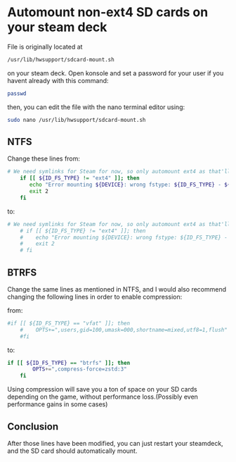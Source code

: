 # Automount non-ext4 SD cards on your steam deck
File is originally located at
```bash
/usr/lib/hwsupport/sdcard-mount.sh
```
on your steam deck. Open konsole and set a password for your user if you havent already with this command:
```bash
passwd
```
then, you can edit the file with the nano terminal editor using:
```bash
sudo nano /usr/lib/hwsupport/sdcard-mount.sh
```

## NTFS
Change these lines from:
```bash
# We need symlinks for Steam for now, so only automount ext4 as that'll Steam will format right now
    if [[ ${ID_FS_TYPE} != "ext4" ]]; then
       echo "Error mounting ${DEVICE}: wrong fstype: ${ID_FS_TYPE} - ${dev_json}"
       exit 2
    fi
```
to:
```bash
# We need symlinks for Steam for now, so only automount ext4 as that'll Steam will format right now
    # if [[ ${ID_FS_TYPE} != "ext4" ]]; then
    #    echo "Error mounting ${DEVICE}: wrong fstype: ${ID_FS_TYPE} - ${dev_json}"
    #    exit 2
    # fi
```

## BTRFS
Change the same lines as mentioned in NTFS, and I would also recommend changing the following
lines in order to enable compression:

from:
```bash
#if [[ ${ID_FS_TYPE} == "vfat" ]]; then
    #    OPTS+=",users,gid=100,umask=000,shortname=mixed,utf8=1,flush"
    #fi
```
to:
```bash
if [[ ${ID_FS_TYPE} == "btrfs" ]]; then
        OPTS+=",compress-force=zstd:3"
    fi
```
Using compression will save you a ton of space on your SD cards depending on the game,
without performance loss.(Possibly even performance gains in some cases)

## Conclusion
After those lines have been modified, you can just restart your steamdeck,
and the SD card should automatically mount.
